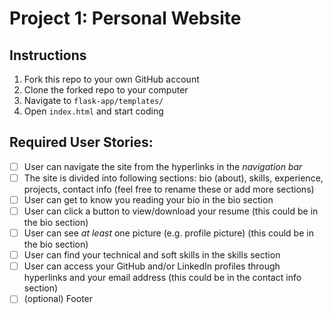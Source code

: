 # Project 1: Personal Website

## Instructions
1. Fork this repo to your own GitHub account
2. Clone the forked repo to your computer
3. Navigate to `flask-app/templates/`
4. Open `index.html` and start coding


## Required User Stories:
- [ ] User can navigate the site from the hyperlinks in the _navigation bar_
- [ ] The site is divided into following sections: bio (about), skills, experience, projects, contact info (feel free to rename these or add more sections)
- [ ] User can get to know you reading your bio in the bio section
- [ ] User can click a button to view/download your resume (this could be in the bio section)
- [ ] User can see _at least_ one picture (e.g. profile picture) (this could be in the bio section)
- [ ] User can find your technical and soft skills in the skills section
- [ ] User can access your GitHub and/or LinkedIn profiles through hyperlinks and your email address (this could be in the contact info section)
- [ ] (optional) Footer
